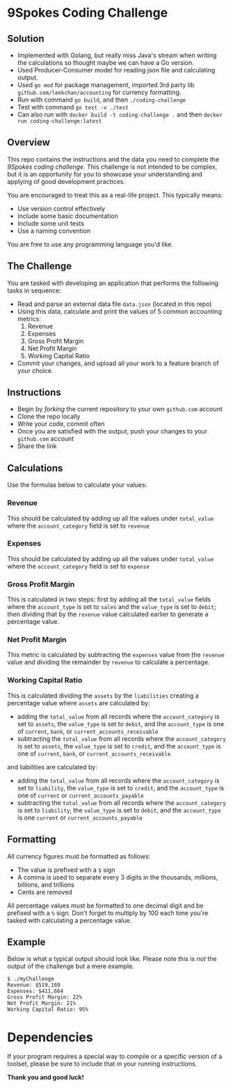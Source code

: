 # 9Spokes Coding Challenge

## Solution
- Implemented with Golang, but really miss Java's stream when writing the calculations so thought maybe we can have a Go version.
- Used Producer-Consumer model for reading json file and calculating output.
- Used `go mod` for package management, imported 3rd party lib `github.com/leekchan/accounting` for currency formatting.
- Run with command `go build`, and then `./coding-challenge`
- Test with command `go test -v ./test `
- Can also run with `docker build -t coding-challenge .` and then `docker run coding-challenge:latest`

## Overview

This repo contains the instructions and the data you need to complete the _9Spokes coding challenge_.  This challenge is not intended to be complex, but it is an opportunity for you to showcase your understanding and applying of good development practices.

You are encouraged to treat this as a real-life project.  This typically means:

- Use version control effectively
- Include some basic documentation
- Include some unit tests
- Use a naming convention

You are free to use any programming language you'd like.

## The Challenge

You are tasked with developing an application that performs the following tasks in sequence:

- Read and parse an external data file `data.json` (located in this repo)
- Using this data, calculate and print the values of 5 common accounting metrics:
  1. Revenue
  2. Expenses
  3. Gross Profit Margin
  4. Net Profit Margin
  5. Working Capital Ratio
- Commit your changes, and upload all your work to a feature branch of your choice.

## Instructions

- Begin by _forking_ the current repository to your own `github.com` account
- Clone the repo locally
- Write your code, commit often
- Once you are satisfied with the output, push your changes to your `github.com` account
- Share the link

## Calculations

Use the formulas below to calculate your values:

### Revenue

This should be calculated by adding up all the values under `total_value` where the `account_category` field is set to `revenue`

### Expenses

This should be calculated by adding up all the values under `total_value` where the `account_category` field is set to `expense`

### Gross Profit Margin

This is calculated in two steps: first by adding all the `total_value` fields where the `account_type` is set to `sales` and the `value_type` is set to `debit`; then dividing that by the `revenue` value calculated earlier to generate a percentage value.

### Net Profit Margin

This metric is calculated by subtracting the `expenses` value from the `revenue` value and dividing the remainder by `revenue` to calculate a percentage.

### Working Capital Ratio

This is calculated dividing the `assets` by the `liabilities` creating a percentage value where `assets` are calculated by:

- adding the `total_value` from all records where the `account_category` is set to `assets`, the `value_type` is set to `debit`, and the `account_type` is one of `current`, `bank`, or `current_accounts_receivable`
- subtracting the `total_value` from all records where the `account_category` is set to `assets`, the `value_type` is set to `credit`, and the `account_type` is one of `current`, `bank`, or `current_accounts_receivable`

and liabilities are calculated by:

- adding the `total_value` from all records where the `account_category` is set to `liability`, the `value_type` is set to `credit`, and the `account_type` is one of `current` or `current_accounts_payable`
- subtracting the `total_value` from all records where the `account_category` is set to `liability`, the `value_type` is set to `debit`, and the `account_type` is one `current` or `current_accounts_payable`

## Formatting

All currency figures must be formatted as follows:
- The value is prefixed with a `$` sign
- A comma is used to separate every 3 digits in the thousands, millions, billions, and trillions
- Cents are removed

All percentage values must be formatted to one decimal digit and be prefixed with a `%` sign.  Don't forget to multiply by 100 each time you're tasked with calculating a percentage value.

## Example

Below is what a typical output should look like.  Please note this is *not* the output of the challenge but a mere example.

```
$ ./myChallenge
Revenue: $519,169
Expenses: $411,664
Gross Profit Margin: 22%
Net Profit Margin: 21%
Working Capital Ratio: 95%
```

# Dependencies

If your program requires a special way to compile or a specific version of a toolset, please be sure to include that in your running instructions.

__Thank you and good luck!__
